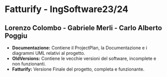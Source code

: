 # Fatturify - IngSoftware23/24

## Lorenzo Colombo - Gabriele Merli - Carlo Alberto Poggiu

- **Documentazione:** Contiene il ProjectPlan, la Documentazione e i diagrammi UML relativi al progetto. 
- **OldVersions:** Contiene le vecchie versioni del software, incomplete e non funzionanti.
- **Fatturify:** Versione Finale del progetto, completa e funzionante.
